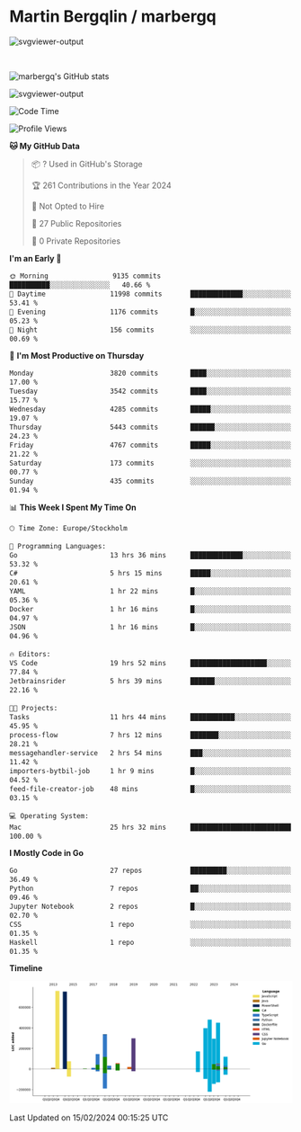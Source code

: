 # Martin Bergqlin / marbergq

![svgviewer-output](https://user-images.githubusercontent.com/2405410/206014777-22d41ecb-c24f-421d-b7d9-bba2cb5bb0de.svg)

<br>

<!--- [![Martin's Week](https://github-readme-stats.vercel.app/api/wakatime?username=marbergq&theme=dark)](https://github.com/anuraghazra/github-readme-stats) -->

![marbergq's GitHub stats](https://github-readme-stats.vercel.app/api?username=marbergq&count_private=true&show_icons=true)

![svgviewer-output](https://wakatime.com/badge/user/3f0a2069-6683-4e19-9a4a-7d21ea815067.svg)

<!--START_SECTION:waka-->
![Code Time](http://img.shields.io/badge/Code%20Time-3%2C733%20hrs%205%20mins-blue)

![Profile Views](http://img.shields.io/badge/Profile%20Views-0-blue)

**🐱 My GitHub Data** 

> 📦 ? Used in GitHub's Storage 
 > 
> 🏆 261 Contributions in the Year 2024
 > 
> 🚫 Not Opted to Hire
 > 
> 📜 27 Public Repositories 
 > 
> 🔑 0 Private Repositories 
 > 
**I'm an Early 🐤** 

```text
🌞 Morning                9135 commits        ██████████░░░░░░░░░░░░░░░   40.66 % 
🌆 Daytime                11998 commits       █████████████░░░░░░░░░░░░   53.41 % 
🌃 Evening                1176 commits        █░░░░░░░░░░░░░░░░░░░░░░░░   05.23 % 
🌙 Night                  156 commits         ░░░░░░░░░░░░░░░░░░░░░░░░░   00.69 % 
```
📅 **I'm Most Productive on Thursday** 

```text
Monday                   3820 commits        ████░░░░░░░░░░░░░░░░░░░░░   17.00 % 
Tuesday                  3542 commits        ████░░░░░░░░░░░░░░░░░░░░░   15.77 % 
Wednesday                4285 commits        █████░░░░░░░░░░░░░░░░░░░░   19.07 % 
Thursday                 5443 commits        ██████░░░░░░░░░░░░░░░░░░░   24.23 % 
Friday                   4767 commits        █████░░░░░░░░░░░░░░░░░░░░   21.22 % 
Saturday                 173 commits         ░░░░░░░░░░░░░░░░░░░░░░░░░   00.77 % 
Sunday                   435 commits         ░░░░░░░░░░░░░░░░░░░░░░░░░   01.94 % 
```


📊 **This Week I Spent My Time On** 

```text
🕑︎ Time Zone: Europe/Stockholm

💬 Programming Languages: 
Go                       13 hrs 36 mins      █████████████░░░░░░░░░░░░   53.32 % 
C#                       5 hrs 15 mins       █████░░░░░░░░░░░░░░░░░░░░   20.61 % 
YAML                     1 hr 22 mins        █░░░░░░░░░░░░░░░░░░░░░░░░   05.36 % 
Docker                   1 hr 16 mins        █░░░░░░░░░░░░░░░░░░░░░░░░   04.97 % 
JSON                     1 hr 16 mins        █░░░░░░░░░░░░░░░░░░░░░░░░   04.96 % 

🔥 Editors: 
VS Code                  19 hrs 52 mins      ███████████████████░░░░░░   77.84 % 
Jetbrainsrider           5 hrs 39 mins       ██████░░░░░░░░░░░░░░░░░░░   22.16 % 

🐱‍💻 Projects: 
Tasks                    11 hrs 44 mins      ███████████░░░░░░░░░░░░░░   45.95 % 
process-flow             7 hrs 12 mins       ███████░░░░░░░░░░░░░░░░░░   28.21 % 
messagehandler-service   2 hrs 54 mins       ███░░░░░░░░░░░░░░░░░░░░░░   11.42 % 
importers-bytbil-job     1 hr 9 mins         █░░░░░░░░░░░░░░░░░░░░░░░░   04.52 % 
feed-file-creator-job    48 mins             █░░░░░░░░░░░░░░░░░░░░░░░░   03.15 % 

💻 Operating System: 
Mac                      25 hrs 32 mins      █████████████████████████   100.00 % 
```

**I Mostly Code in Go** 

```text
Go                       27 repos            █████████░░░░░░░░░░░░░░░░   36.49 % 
Python                   7 repos             ██░░░░░░░░░░░░░░░░░░░░░░░   09.46 % 
Jupyter Notebook         2 repos             █░░░░░░░░░░░░░░░░░░░░░░░░   02.70 % 
CSS                      1 repo              ░░░░░░░░░░░░░░░░░░░░░░░░░   01.35 % 
Haskell                  1 repo              ░░░░░░░░░░░░░░░░░░░░░░░░░   01.35 % 
```



**Timeline**

![Lines of Code chart](https://raw.githubusercontent.com/marbergq/marbergq/main/assets/bar_graph.png)


 Last Updated on 15/02/2024 00:15:25 UTC
<!--END_SECTION:waka-->
